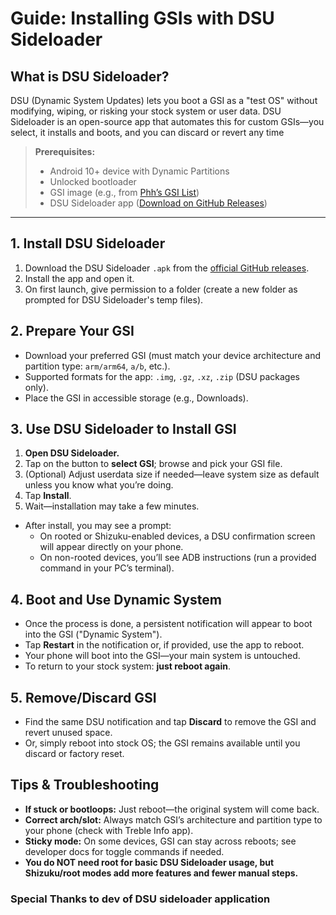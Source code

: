 # Guide: Installing GSIs with DSU Sideloader

## What is DSU Sideloader?

DSU (Dynamic System Updates) lets you boot a GSI as a "test OS" without modifying, wiping, or risking your stock system or user data. DSU Sideloader is an open-source app that automates this for custom GSIs—you select, it installs and boots, and you can discard or revert any time


> **Prerequisites:**  
> - Android 10+ device with Dynamic Partitions  
> - Unlocked bootloader  
> - GSI image (e.g., from [Phh’s GSI List](https://github.com/phhusson/treble_experimentations/wiki/Generic-System-Image-%28GSI%29-list))  
> - DSU Sideloader app ([Download on GitHub Releases](https://github.com/VegaBobo/DSU-Sideloader/releases))  

---

## 1. Install DSU Sideloader

1. Download the DSU Sideloader `.apk` from the [official GitHub releases](https://github.com/VegaBobo/DSU-Sideloader/releases).
2. Install the app and open it.
3. On first launch, give permission to a folder (create a new folder as prompted for DSU Sideloader's temp files).



## 2. Prepare Your GSI

- Download your preferred GSI (must match your device architecture and partition type: `arm/arm64`, `a/b`, etc.).
- Supported formats for the app: `.img`, `.gz`, `.xz`, `.zip` (DSU packages only).
- Place the GSI in accessible storage (e.g., Downloads).



## 3. Use DSU Sideloader to Install GSI

1. **Open DSU Sideloader.**
2. Tap on the button to **select GSI**; browse and pick your GSI file.
3. (Optional) Adjust userdata size if needed—leave system size as default unless you know what you’re doing.
4. Tap **Install**.
5. Wait—installation may take a few minutes.

- After install, you may see a prompt:
   - On rooted or Shizuku-enabled devices, a DSU confirmation screen will appear directly on your phone.  
   - On non-rooted devices, you’ll see ADB instructions (run a provided command in your PC’s terminal).



## 4. Boot and Use Dynamic System

- Once the process is done, a persistent notification will appear to boot into the GSI ("Dynamic System").
- Tap **Restart** in the notification or, if provided, use the app to reboot.
- Your phone will boot into the GSI—your main system is untouched.
- To return to your stock system: **just reboot again**.


## 5. Remove/Discard GSI

- Find the same DSU notification and tap **Discard** to remove the GSI and revert unused space.
- Or, simply reboot into stock OS; the GSI remains available until you discard or factory reset.



## Tips & Troubleshooting

- **If stuck or bootloops:** Just reboot—the original system will come back.
- **Correct arch/slot:** Always match GSI’s architecture and partition type to your phone (check with Treble Info app).
- **Sticky mode:** On some devices, GSI can stay across reboots; see developer docs for toggle commands if needed.
- **You do NOT need root for basic DSU Sideloader usage, but Shizuku/root modes add more features and fewer manual steps.**

###                           Special Thanks to dev of DSU sideloader application 

